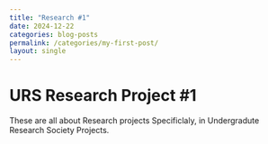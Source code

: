 ```yaml
---
title: "Research #1"
date: 2024-12-22
categories: blog-posts
permalink: /categories/my-first-post/
layout: single
---
```


# URS Research Project #1
These are all about Research projects
Specificlaly, in Undergradute Research Society Projects.